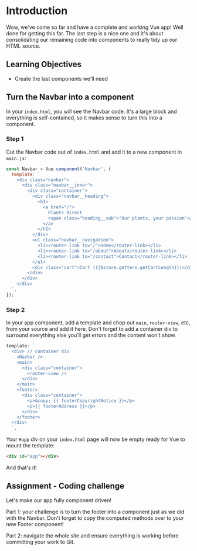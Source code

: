 # Introduction

Wow, we've come so far and have a complete and working Vue app! Well done for getting this far. The last step is a nice one and it's about consolidating our remaining code into components to really tidy up our HTML source.

## Learning Objectives

- Create the last components we'll need

## Turn the Navbar into a component

In your `index.html`, you will see the Navbar code. It's a large block and everything is self-contained, so it makes sense to turn this into a component.

### Step 1

Cut the Navbar code out of `index.html` and add it to a new component in `main.js`:

```js
const Navbar = Vue.component('Navbar', {
  template: `
    <div class="navbar">
      <div class="navbar__inner">
        <div class="container">
          <div class="navbar__heading">
            <h1>
              <a href="/">
                Plants Direct
                <span class="heading__sub">"Our plants, your passion"</span>
              </a>
            </h1>
          </div>
          <ul class="navbar__navigation">
            <li><router-link to="/">Home</router-link></li>
            <li><router-link to="/about">About</router-link></li>
            <li><router-link to="/contact">Contact</router-link></li>
          </ul>
          <div class="cart">Cart ({{$store.getters.getCartLength}})</div>
        </div>
      </div>
    </div>
  `,
});
```

### Step 2

In your app component, add a template and chop out `main`, `router-view`, etc, from your source and add it here. Don't forget to add a container div to surround everything else you'll get errors and the content won't show.

```js
template: `
  <div> // container div
    <Navbar />
    <main>
      <div class="container">
        <router-view />
      </div>
    </main>
    <footer>
      <div class="container">
        <p>&copy; {{ footerCopyrightNotice }}</p>
        <p>{{ footerAddress }}</p>
      </div>
    </footer>
  </div>
  `,
```

Your `#app` div on your `index.html` page will now be empty ready for Vue to mount the template:

```html
<div id="app"></div>
```

And that's it!

## Assignment - Coding challenge

Let's make our app fully component driven!

Part 1: your challenge is to turn the footer into a component just as we did with the Navbar. Don't forget to copy the computed methods over to your new Footer component!

Part 2: navigate the whole site and ensure everything is working before committing your work to Git.
